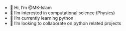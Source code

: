 - 👋 Hi, I’m @MK-Islam
- 👀 I’m interested in computational science (Physics)
- 🌱 I’m currently learning python
- 💞️ I’m looking to collaborate on python related projects

<!---
MK-Islam/MK-Islam is a ✨ special ✨ repository because its `README.md` (this file) appears on your GitHub profile.
You can click the Preview link to take a look at your changes.
--->
